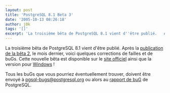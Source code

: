 ```yaml
---
layout: post
title: 'PostgreSQL 8.1 Beta 3'
date: '2005-10-13 08:26:18'
author: j0k
tags: '[]'
excerpt: 'La troisième bêta de PostgreSQL 8.1 vient d''être publié.   Après la [publication de la bêta 2](http://www.j0k3r.net/news-postgresql-8.1-beta-2-692.html), le mois dernier, voici quelques corrections de failles et de buGs. Cette nouvelle bêta est disponible sur le [site officiel](http://www.postgresql.org/ftp/source/v8.1beta) ainsi que la version pour      ...'
---
```


La troisième bêta de PostgreSQL 8.1 vient d'être publié.   Après la [publication de la bêta 2](http://www.j0k3r.net/news-postgresql-8.1-beta-2-692.html), le mois dernier, voici quelques corrections de failles et de buGs. Cette nouvelle bêta est disponible sur le [site officiel](http://www.postgresql.org/ftp/source/v8.1beta) ainsi que la version pour [Windows](http://www.postgresql.org/ftp/binary/v8.1beta/win32) !

Tous les buGs que vous pourriez éventuellement trouver, doivent être envoyé à pgsql-bugs@postgresql.org ou alors au [rapport de buG](http://www.postgresql.org/support/submitbug) de PostgreSQL.
